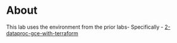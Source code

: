 # About


This lab uses the environment from the prior labs-
Specifically - [2-dataproc-gce-with-terraform](../2-dataproc-gce-with-terraform)
